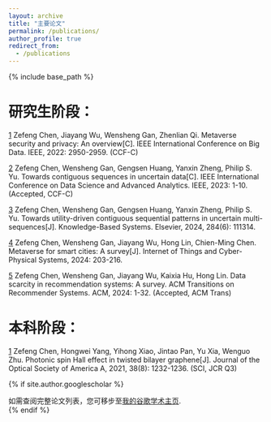 ```yaml
---
layout: archive
title: "主要论文"
permalink: /publications/
author_profile: true
redirect_from:
  - /publications
---
```


{% include base_path %}

研究生阶段：
====
[1](https://doi.org/10.1109/BigData55660.2022.10021112) Zefeng Chen, Jiayang Wu, Wensheng Gan, Zhenlian Qi. Metaverse security and privacy: An overview[C]. IEEE International Conference on Big Data. IEEE, 2022: 2950-2959. (CCF-C)

[2](https://doi.org/10.1109/DSAA60987.2023.10302526) Zefeng Chen, Wensheng Gan, Gengsen Huang, Yanxin Zheng, Philip S. Yu. Towards contiguous sequences in uncertain data[C]. IEEE International Conference on Data Science and Advanced Analytics. IEEE, 2023: 1-10. (Accepted, CCF-C)

[3](https://doi.org/10.1016/j.knosys.2023.111314) Zefeng Chen, Wensheng Gan, Gengsen Huang, Yanxin Zheng, Philip S. Yu. Towards utility-driven contiguous sequential patterns in uncertain multi-sequences[J]. Knowledge-Based Systems. Elsevier, 2024, 284(6): 111314.

[4](https://doi.org/10.1016/j.iotcps.2023.12.002) Zefeng Chen, Wensheng Gan, Jiayang Wu, Hong Lin, Chien-Ming Chen. Metaverse for smart cities: A survey[J]. Internet of Things and Cyber-Physical Systems, 2024: 203-216.

[5](https://doi.org/10.1145/3639063) Zefeng Chen, Wensheng Gan, Jiayang Wu, Kaixia Hu, Hong Lin. Data scarcity in recommendation systems: A survey. ACM Transitions on Recommender Systems. ACM, 2024: 1-32. (Accepted, ACM Trans)

本科阶段：
====
[1](https://doi.org/10.1364/JOSAA.430598) Zefeng Chen, Hongwei Yang, Yihong Xiao, Jintao Pan, Yu Xia, Wenguo Zhu. Photonic spin Hall effect in twisted bilayer graphene[J]. Journal of the Optical Society of America A, 2021, 38(8): 1232-1236. (SCI, JCR Q3)


{% if site.author.googlescholar %}
  <div class="wordwrap">如需查阅完整论文列表，您可移步至<a href="{{site.author.googlescholar}}">我的谷歌学术主页</a>.</div>
{% endif %}
